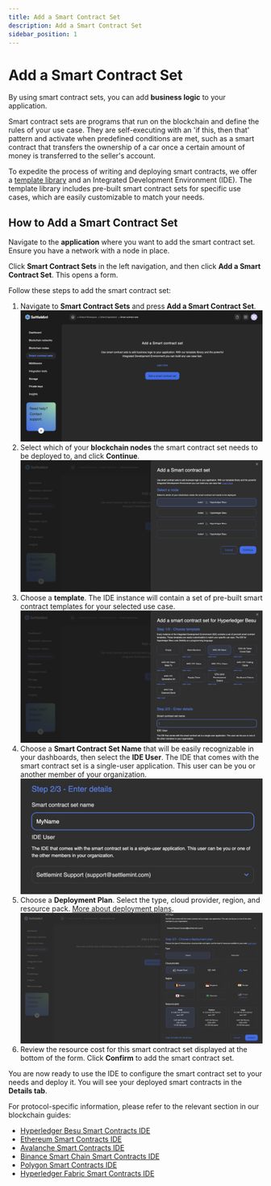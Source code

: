 ```yaml
---
title: Add a Smart Contract Set
description: Add a Smart Contract Set
sidebar_position: 1
---
```


# Add a Smart Contract Set

By using smart contract sets, you can add **business logic** to your application.

Smart contract sets are programs that run on the blockchain and define the rules of your use case. They are self-executing with an 'if this, then that' pattern and activate when predefined conditions are met, such as a smart contract that transfers the ownership of a car once a certain amount of money is transferred to the seller's account.

To expedite the process of writing and deploying smart contracts, we offer a [template library](./1_smart_contract_templates.md) and an Integrated Development Environment (IDE). The template library includes pre-built smart contract sets for specific use cases, which are easily customizable to match your needs.

## How to Add a Smart Contract Set

Navigate to the **application** where you want to add the smart contract set. Ensure you have a network with a node in place.

Click **Smart Contract Sets** in the left navigation, and then click **Add a Smart Contract Set**. This opens a form.

Follow these steps to add the smart contract set:

1. Navigate to **Smart Contract Sets** and press **Add a Smart Contract Set**.
   ![Smart contract sets](../../../static/img/smart-contract-sets/add-set.png)
2. Select which of your **blockchain nodes** the smart contract set needs to be deployed to, and click **Continue**.
   ![Select node](../../../static/img/smart-contract-sets/select-node.png)
3. Choose a **template**. The IDE instance will contain a set of pre-built smart contract templates for your selected use case.
   ![Select template](../../../static/img/smart-contract-sets/select-a-template.png)
4. Choose a **Smart Contract Set Name** that will be easily recognizable in your dashboards, then select the **IDE User**.
   The IDE that comes with the smart contract set is a single-user application. This user can be you or another member of your organization.
   ![Select template](../../../static/img/smart-contract-sets/set-name.png)
5. Choose a **Deployment Plan**. Select the type, cloud provider, region, and resource pack. [More about deployment plans](/docs/launch-platform/managed-cloud-deployment/13_deployment-plans.md).
   ![Select template](../../../static/img/smart-contract-sets/cloud-provider.png)
6. Review the resource cost for this smart contract set displayed at the bottom of the form. Click **Confirm** to add the smart contract set.

You are now ready to use the IDE to configure the smart contract set to your needs and deploy it. You will see your deployed smart contracts in the **Details tab**.

For protocol-specific information, please refer to the relevant section in our blockchain guides:

- [Hyperledger Besu Smart Contracts IDE](/docs/blockchain-guides/1_Hyperledger-Besu/6_enterprise-ethereum-integration-tools.md)
- [Ethereum Smart Contracts IDE](/docs/blockchain-guides/0_Ethereum/5_ethereum-integration-tools.md)
- [Avalanche Smart Contracts IDE](/docs/blockchain-guides/2_Avalanche/5_avalanche-integration-tools.md)
- [Binance Smart Chain Smart Contracts IDE](/docs/blockchain-guides/3_Binance-Smart-Chain/5_binance-smart-chain-integration-tools.md)
- [Polygon Smart Contracts IDE](/docs/blockchain-guides/4_Polygon/5_polygon-integration-tools.md)
- [Hyperledger Fabric Smart Contracts IDE](/docs/blockchain-guides/5_Hyperledger-Fabric/6_hyperledger-fabric-integration-tools.md)
